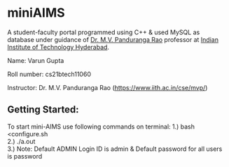 # miniAIMS
A student-faculty portal programmed using C++ & used MySQL as database under guidance of [Dr. M.V. Panduranga Rao](https://www.iith.ac.in/cse/mvp/) professor at [Indian Institute of Technology Hyderabad](https://iith.ac.in/).

Name: Varun Gupta

Roll number: cs21btech11060

Instructor: Dr. M.V. Panduranga Rao (https://www.iith.ac.in/cse/mvp/)

## Getting Started:
To start mini-AIMS use following commands on terminal:
1.) bash <configure.sh  
2.) ./a.out  
3.) Note: Default ADMIN Login ID is admin & Default password for all users is password
